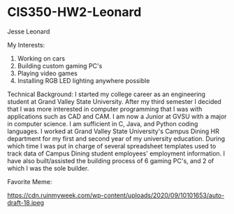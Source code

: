 # CIS350-HW2-Leonard
Jesse Leonard

My Interests:
1. Working on cars
2. Building custom gaming PC's
3. Playing video games
4. Installing RGB LED lighting anywhere possible

Technical Background:
I started my college career as an engineering student at Grand Valley State University. After my third semester I decided that I was more interested in computer programming that I was with applications such as CAD and CAM. I am now a Junior at GVSU with a major in computer science. I am sufficient in C, Java, and Python coding languages. I worked at Grand Valley State University's Campus Dining HR department for my first and second year of my university education. During which time I was put in charge of several spreadsheet templates used to track data of Campus Dining student employees' employment information. I have also built/assisted the building process of 6 gaming PC's, and 2 of which I was the sole builder. 

Favorite Meme:

https://cdn.ruinmyweek.com/wp-content/uploads/2020/09/10101653/auto-draft-18.jpeg
